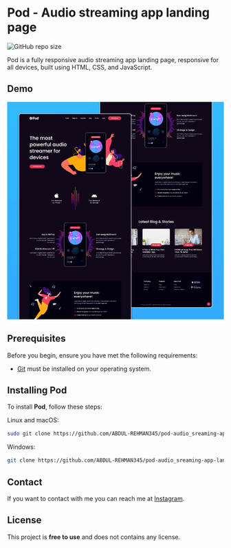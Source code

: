 # Pod - Audio streaming app landing page

![GitHub repo size](https://img.shields.io/github/repo-size/codewithsadee/pod-audio_sreaming-app-landing_page)


Pod is a fully responsive audio streaming app landing page, responsive for all devices, built using HTML, CSS, and JavaScript.

## Demo

![Pod Desktop Demo](./website-demo-image/desktop.png "Desktop Demo")

## Prerequisites

Before you begin, ensure you have met the following requirements:

* [Git](https://git-scm.com/downloads "Download Git") must be installed on your operating system.

## Installing Pod

To install **Pod**, follow these steps:

Linux and macOS:

```bash
sudo git clone https://github.com/ABDUL-REHMAN345/pod-audio_sreaming-app-landing_page.git
```

Windows:

```bash
git clone https://github.com/ABDUL-REHMAN345/pod-audio_sreaming-app-landing_page.git
```

## Contact

If you want to contact with me you can reach me at [Instagram](https://www.instagram.com/coder_life98/).

## License

This project is **free to use** and does not contains any license.
